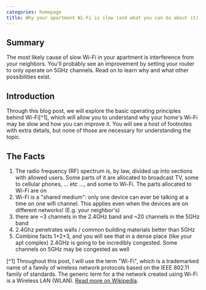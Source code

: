 ```yaml
---
categories: homepage
title: Why your apartment Wi-Fi is slow (and what you can do about it)
---
```


## Summary

The most likely cause of slow Wi-Fi in your apartment is interference from your neighbors. You'll probably see an improvement by setting your router to only operate on 5GHz channels. Read on to learn why and what other possibilities exist.

## Introduction

Through this blog post, we will explore the basic operating principles behind Wi-Fi[^1], which will allow you to understand why your home's Wi-Fi may be slow and how you can improve it. You will see a host of footnotes with extra details, but none of those are necessary for understanding the topic.

## The Facts

1. The radio frequency (RF) spectrum is, by law, divided up into sections with allowed users. Some parts of it are allocated to broadcast TV, some to cellular phones, ... etc ..., and some to Wi-Fi. The parts allocated to Wi-Fi are on
1. Wi-Fi is a "shared medium": only one device can ever be talking at a time on one wifi channel. This applies even when the devices are on different networks! (E.g. your neighbor's)
1. there are ~3 channels in the 2.4GHz band and ~20 channels in the 5GHz band
1. 2.4Ghz penetrates walls / common building materials better than 5GHz
1. Combine facts 1+2+3, and you will see that in a dense place (like your apt complex) 2.4GHz is going to be incredibly congested. Some channels on 5GHz may be congested as well

[^1] Throughout this post, I will use the term "Wi-Fi", which is a trademarked name of a family of wireless network protocols based on the IEEE 802.11 family of standards. The generic term for a the network created using Wi-Fi is a Wireless LAN (WLAN). [Read more on Wikipedia](https://en.wikipedia.org/wiki/Wi-Fi).
